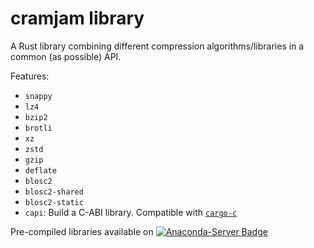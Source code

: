 
# cramjam library

A Rust library combining different compression algorithms/libraries in a common (as possible) API.


Features:

- `snappy`
- `lz4`
- `bzip2`
- `brotli`
- `xz`
- `zstd`
- `gzip`
- `deflate`
- `blosc2`
- `blosc2-shared`
- `blosc2-static`
- `capi`: Build a C-ABI library. Compatible with [`cargo-c`](https://github.com/lu-zero/cargo-c)


Pre-compiled libraries available on [![Anaconda-Server Badge](https://anaconda.org/conda-forge/libcramjam/badges/version.svg)](https://anaconda.org/conda-forge/libcramjam)
